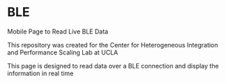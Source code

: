 # BLE
 Mobile Page to Read Live BLE Data

This repository was created for the Center for Heterogeneous Integration and Performance Scaling Lab at UCLA

This page is designed to read data over a BLE connection and display the information in real time
